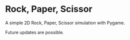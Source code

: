 # Rock, Paper, Scissor

A simple 2D Rock, Paper, Scissor simulation with Pygame.

Future updates are possible.
